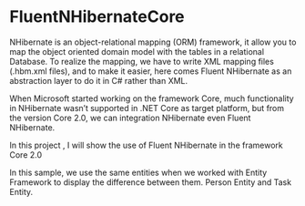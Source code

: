 # FluentNHibernateCore



NHibernate is an object-relational mapping (ORM) framework, it allow you to map the object oriented domain model with the tables in a relational Database. To realize the
mapping, we have to write XML mapping files (.hbm.xml files), and to make it easier, here comes Fluent NHibernate as an abstraction layer to do it in C#
rather than XML.

When Microsoft started working on the framework Core, much functionality in NHibernate wasn’t supported in .NET Core as target platform, but from the version Core 2.0, we can integration
NHibernate even Fluent NHibernate. 

In this project , I will show the use of Fluent NHibernate in the framework Core 2.0

In this sample, we use the same entities when we worked with Entity Framework to display the difference between them.
Person Entity and Task Entity.
